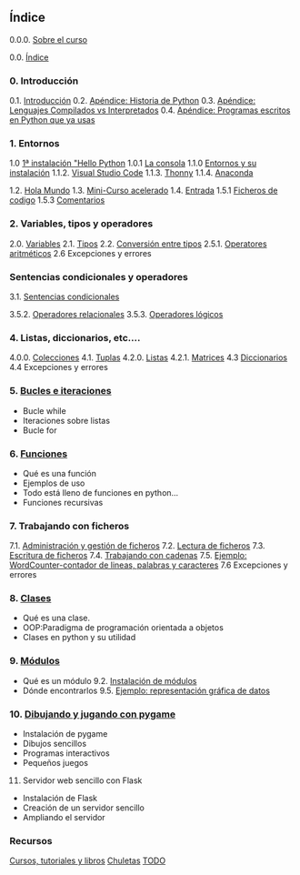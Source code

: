 ## Índice

0.0.0. [Sobre el curso](./0.0.0.SobreElCurso.md)

0.0. [Índice](./0.0.indice.md)

### 0. Introducción

0.1. [Introducción](./0.1.Introduccion.md)
0.2. [Apéndice: Historia de Python](./0.3.Apendice:HistoriaPython.md)
0.3. [Apéndice: Lenguajes Compilados vs Interpretados](./0.3.Apendice:Compilados_vs_Interpretados.md)
0.4. [Apéndice: Programas escritos en Python que ya usas](./0.4.0.4.ApendiceProgramasPythonQueUsas.md)

### 1. Entornos
1.0 [1ª instalación "Hello Python](./1.0.0.1aInstalacion.md)
1.0.1 [La consola](./1.0.1.Consola.md)
1.1.0 [Entornos y su instalación](./1.1.0.Entornos.md)
1.1.2. [Visual Studio Code](./1.1.2.VSCode.me)
1.1.3. [Thonny](./1.1.3.Thonny.md)
1.1.4. [Anaconda](./1.1.4.Anaconda.md)

1.2. [Hola Mundo](./1.2.HolaMundo.md)
1.3. [Mini-Curso acelerado](./1.3.0.MiniCurso_acelerado.md)
1.4. [Entrada](./1.4.Entrada.md)
1.5.1 [Ficheros de codigo](./1.5.1.FicherosCodigo.md)
1.5.3 [Comentarios](./1.5.3.Comentarios.md)


### 2. Variables, tipos y operadores

2.0. [Variables](./2.0.Variables.md)
2.1. [Tipos](./2.1.Tipos.md)
2.2. [Conversión entre tipos](./2.2.ConversionTipos.md)
2.5.1. [Operatores aritméticos](./2.5.1.OperadoresAritmeticos.md)
2.6 Excepciones y errores

### Sentencias condicionales y operadores
3.1. [Sentencias condicionales](./3.1.SentenciasCondicionales.md)

3.5.2. [Operadores relacionales](./3.5.2.OperadoresRelacionales.md)
3.5.3. [Operadores lógicos](./3.5.3.OperadoresLogicos.md)


### 4. Listas, diccionarios, etc....
4.0.0. [Colecciones](./4.0.TiposColecciones.md)
4.1. [Tuplas](./4.1.Tuplas.md)
4.2.0. [Listas](./4.2.0.Listas.md)
4.2.1. [Matrices](./4.2.1.Matrices.md)
4.3 [Diccionarios](./4.3.Diccionarios.md)
4.4 Excepciones y errores


### 5. [Bucles e iteraciones ](./5.0.Bucles.md)
* Bucle while
* Iteraciones sobre listas
* Bucle for

### 6. [Funciones](./6.funciones.md)
* Qué es una función
* Ejemplos de uso
* Todo está lleno de funciones en python...
* Funciones recursivas


### 7. Trabajando con ficheros
7.1. [Administración y gestión de ficheros](./7.1.AdministracionFicheros.md)
7.2. [Lectura de ficheros](./7.2.LecturaFicheros.md)
7.3. [Escritura de ficheros](./7.3.EscrituraFicheros.md)
7.4. [Trabajando con cadenas](./7.4.cadenas.string.md)
7.5. [Ejemplo: WordCounter-contador de lineas, palabras y caracteres](./7.5.Ejemplo_WordCounter.md)
7.6 Excepciones y errores

### 8. [Clases](./8.objetos.md)
* Qué es una clase. 
* OOP:Paradigma de programación orientada a objetos
* Clases en python y su utilidad

### 9. [Módulos](./9.0.ModulosLibrerias.md)
* Qué es un módulo
9.2. [Instalación de módulos](./9.2.Instalacionpip.md)
* Dónde encontrarlos
9.5. [Ejemplo: representación gráfica de datos](./9.5.RepresentacionDatos.md)

### 10. [Dibujando y jugando con pygame](./10.0.pyGame.md)
* Instalación de pygame
* Dibujos sencillos
* Programas interactivos
* Pequeños juegos

11. Servidor web sencillo con Flask
* Instalación de Flask
* Creación de un servidor sencillo
* Ampliando el servidor

### Recursos

[Cursos, tutoriales y libros](./cursos.md)
[Chuletas](./Sheets)
[TODO](./todo.md)



